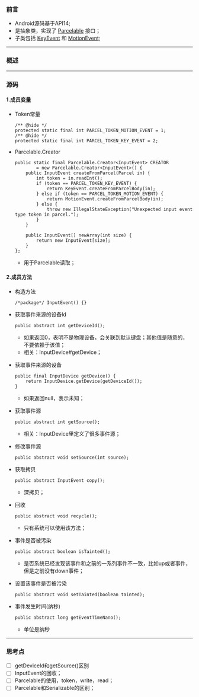 [jumpf-Parcelable]:     ../os/Parcelable.md     "Parcelable"
[jumpf-KeyEvent]:       KeyEvent.md             "KeyEvent"
[jumpf-MotionEvent]:    MotionEvent.md          "MotionEvent"

### 前言
- Android源码基于API14;
- 是抽象类，实现了 [Parcelable][jumpf-parcelable] 接口；
- 子类包括 [KeyEvent][jumpf-KeyEvent] 和 [MotionEvent][jumpf-MotionEvent];

***

### 概述

***

### 源码

#### 1.成员变量
- Token常量

    ```
    /** @hide */
    protected static final int PARCEL_TOKEN_MOTION_EVENT = 1;
    /** @hide */
    protected static final int PARCEL_TOKEN_KEY_EVENT = 2;
    ```
- Parcelable.Creator
    ```
    public static final Parcelable.Creator<InputEvent> CREATOR
            = new Parcelable.Creator<InputEvent>() {
        public InputEvent createFromParcel(Parcel in) {
            int token = in.readInt();
            if (token == PARCEL_TOKEN_KEY_EVENT) {
                return KeyEvent.createFromParcelBody(in);
            } else if (token == PARCEL_TOKEN_MOTION_EVENT) {
                return MotionEvent.createFromParcelBody(in);
            } else {
                throw new IllegalStateException("Unexpected input event type token in parcel.");
            }
        }

        public InputEvent[] newArray(int size) {
            return new InputEvent[size];
        }
    };
    ```
    - 用于Parcelable读取；

#### 2.成员方法

- 构造方法

    ```
    /*package*/ InputEvent() {}
    ```
- 获取事件来源的设备Id

    ```
    public abstract int getDeviceId();
    ```
    - 如果返回0，表明不是物理设备，会关联到默认键盘；其他值是随意的，不要依赖于该值；
    - 相关：InputDevice#getDevice；
- 获取事件来源的设备

    ```
    public final InputDevice getDevice() {
        return InputDevice.getDevice(getDeviceId());
    }
    ```
    - 如果返回null，表示未知；
- 获取事件源

    ```
    public abstract int getSource();
    ```
    - 相关：InputDevice里定义了很多事件源；
- 修改事件源

    ```
    public abstract void setSource(int source);
    ```
- 获取拷贝

    ```
    public abstract InputEvent copy();
    ```
    - 深拷贝；
- 回收

    ```
    public abstract void recycle();
    ```
    - 只有系统可以使用该方法；
- 事件是否被污染

    ```
    public abstract boolean isTainted();
    ```
    - 是否系统已经发现该事件和之前的一系列事件不一致，比如up或者事件，但是之前没有down事件；
- 设置该事件是否被污染

    ```
    public abstract void setTainted(boolean tainted);
    ```
- 事件发生时间(纳秒)

    ```
    public abstract long getEventTimeNano();
    ```
    - 单位是纳秒

***

### 思考点
- [ ] getDeviceId和getSource()区别
- [ ] InputEvent的回收；
- [ ] Parcelable的使用，token，write，read；
- [ ] Parcelable和Serializable的区别；
